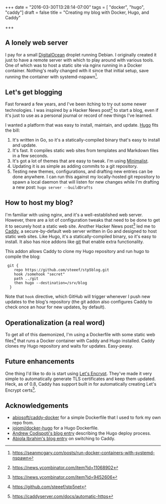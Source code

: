 +++
date = "2016-03-30T13:28:14-07:00"
tags = [ "docker", "hugo", "caddy"]
draft = false
title = "Creating my blog with Docker, Hugo, and Caddy"

+++

## A lonely web server

I pay for a small [DigitalOcean](https://m.do.co/c/2ea5c6b7a45b) droplet
running Debian. I originally created it just to have a remote server with
which to play around with various tools. One of which was to host a static
site via nginx running in a Docker container. Nothing's really changed with
it since that initial setup, save running the container with
systemd-nspawn[^1].

## Let's get blogging

Fast forward a few years, and I've been itching to try out some newer
technologies. I was inspired by a Hacker News post[^2] to start a blog, even if
it's just to use as a personal journal or record of new things I've learned.

I wanted a platform that was easy to install, maintain, and update.
[Hugo](https://gohugo.io) fits the bill:

1. It's written in Go, so it's a statically-compiled binary that's easy to
   install and update.
1. It's fast. It compiles static web sites from templates and Markdown files in
   a few seconds.
1. It's got a lot of themes that are easy to tweak. I'm using
   [Minimalist](https://github.com/digitalcraftsman/hugo-minimalist-theme).
1. Updating it is as simple as adding commits to a git repository.
1. Testing new themes, configurations, and drafting new entries can be done
   anywhere. I can run this against my locally-hosted git repository to spawn
   a local daemon that will listen for new changes while I'm drafting a new
   post: `hugo server --buildDrafts`

## How to host my blog?

I'm familiar with using nginx, and it's a well-established web server. However,
there are a lot of configuration tweaks that need to be done to get it to
securely host a static web site. Another Hacker News post[^3] led me to
[Caddy](https://caddyserver.com/), a secure-by-default web server written in Go
and designed to host static web sites. Like Hugo, it's a statically-compiled
binary, so it's easy to install. It also has nice addons like
[git](https://caddyserver.com/docs/git) that enable extra functionality.

This addon allows Caddy to clone my Hugo repository and run hugo to compile the
blog:

```
 git {
    repo https://github.com/steeef/stp5blog.git
    hook /somehook "secret"
    path ../git
    then hugo --destination=/srv/blog
  }
```

Note that `hook` directive, which GitHub will trigger whenever I push new
updates to the blog's repository (the git addon also configures Caddy to
check once an hour for new updates, by default).

## Operationalization (a real word)

To get all of this daemonized, I'm using a Dockerfile with some static web
files[^4] that runs a Docker container with Caddy and Hugo installed. Caddy
clones my Hugo repository and waits for updates. Easy-peasy.

## Future enhancements

One thing I'd like to do is start using [Let's
Encrypt](https://letsencrypt.org/). They've made it very simple to
automatically generate TLS certificates and keep them updated. Heck, as of 0.8,
Caddy has support built in for automatically creating Let's Encrypt certs[^5].

## Acknowledgements

- [abiosoft/caddy-docker](https://github.com/abiosoft/caddy-docker) for
  a simple Dockerfile that I used to fork my own repo from.
- [jojomi/docker-hugo](https://github.com/jojomi/docker-hugo) for a Hugo
  Dockerfile.
- [Andrew Codispoti's blog entry](http://www.andrewcodispoti.com/deploy-process/)
  describing the Hugo deploy process.
- [Abiola Ibrahim's blog entry](https://abiosoft.com/moving-to-caddy/) on
  switching to Caddy.

[^1]: https://seanmcgary.com/posts/run-docker-containers-with-systemd-nspawn
[^2]: https://news.ycombinator.com/item?id=11068902
[^3]: https://news.ycombinator.com/item?id=9452606
[^4]: https://github.com/steeef/stp5net
[^5]: https://caddyserver.com/docs/automatic-https
